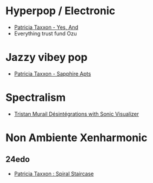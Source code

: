 # Hyperpop / Electronic 
- [Patricia Taxxon - Yes, And](https://www.youtube.com/watch?v=OU9vzwosBCk)
- Everything trust fund Ozu 

# Jazzy vibey pop
- [Patricia Taxxon - Sapphire Apts](https://www.youtube.com/watch?v=yG8t_oLJPpM)

# Spectralism
- [Tristan Murail Désintégrations with Sonic Visualizer](https://www.youtube.com/watch?v=4basuUUatf8)

# Non Ambiente Xenharmonic
## 24edo
- [Patricia Taxxon : Spiral Staircase](https://youtu.be/2478o311QcQ)
